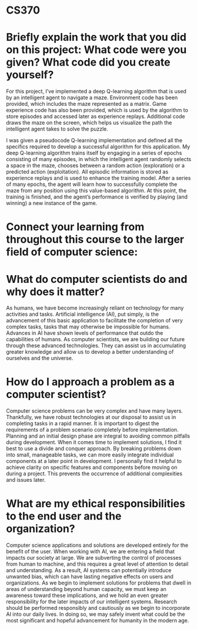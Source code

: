 # CS370
# Briefly explain the work that you did on this project: What code were you given? What code did you create yourself?
For this project, I’ve implemented a deep Q-learning algorithm that is used by an intelligent agent to navigate a maze.  Environment code has been provided, which includes the maze represented as a matrix.  Game experience code has also been provided, which is used by the algorithm to store episodes and accessed later as experience replays.  Additional code draws the maze on the screen, which helps us visualize the path the intelligent agent takes to solve the puzzle.  

I was given a pseudocode Q-learning implementation and defined all the specifics required to develop a successful algorithm for this application.  My deep Q-learning algorithm trains itself by engaging in a series of epochs consisting of many episodes, in which the intelligent agent randomly selects a space in the maze, chooses between a random action (exploration) or a predicted action (exploitation).  All episodic information is stored as experience replays and is used to enhance the training model.  After a series of many epochs, the agent will learn how to successfully complete the maze from any position using this value-based algorithm.  At this point, the training is finished, and the agent’s performance is verified by playing (and winning) a new instance of the game.    

# Connect your learning from throughout this course to the larger field of computer science:
# What do computer scientists do and why does it matter?
As humans, we have become increasingly reliant on technology for many activities and tasks.  Artificial intelligence (AI), put simply, is the advancement of this basic application to facilitate the completion of very complex tasks, tasks that may otherwise be impossible for humans.  Advances in AI have shown levels of performance that outdo the capabilities of humans.  As computer scientists, we are building our future through these advanced technologies.  They can assist us in accumulating greater knowledge and allow us to develop a better understanding of ourselves and the universe.       

# How do I approach a problem as a computer scientist?
Computer science problems can be very complex and have many layers.  Thankfully, we have robust technologies at our disposal to assist us in completing tasks in a rapid manner.  It is important to digest the requirements of a problem scenario completely before implementation.  Planning and an initial design phase are integral to avoiding common pitfalls during development.  When it comes time to implement solutions, I find it best to use a divide and conquer approach.  By breaking problems down into small, manageable tasks, we can more easily integrate individual components at a later point in development.  I personally find it helpful to achieve clarity on specific features and components before moving on during a project.  This prevents the occurrence of additional complexities and issues later.   

# What are my ethical responsibilities to the end user and the organization?
Computer science applications and solutions are developed entirely for the benefit of the user.  When working with AI, we are entering a field that impacts our society at large.  We are subverting the control of processes from human to machine, and this requires a great level of attention to detail and understanding.  As a result, AI systems can potentially introduce unwanted bias, which can have lasting negative effects on users and organizations.  As we begin to implement solutions for problems that dwell in areas of understanding beyond human capacity, we must keep an awareness toward these implications, and we hold an even greater responsibility for the later impacts of our intelligent systems.  Research should be performed responsibly and cautiously as we begin to incorporate AI into our daily lives.  In doing so, we may safely invent what could be the most significant and hopeful advancement for humanity in the modern age.
